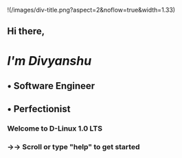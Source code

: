 !(/images/div-title.png?aspect=2&noflow=true&width=1.33)


##   Hi there, 

#  *I'm Divyanshu*

##   • Software Engineer
##   • Perfectionist





### Welcome to D-Linux 1.0 LTS
### →→ Scroll or type "help" to get started
